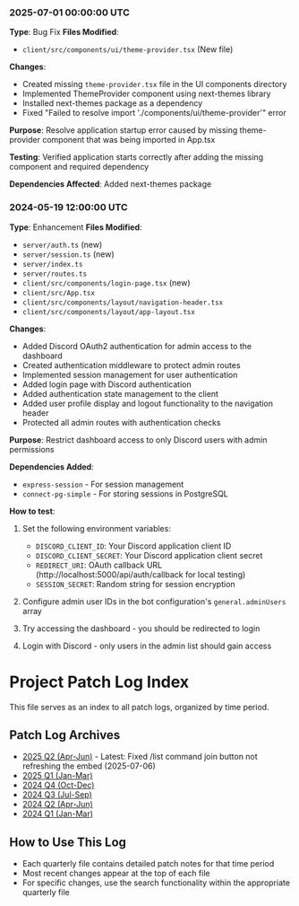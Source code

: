 
### 2025-07-01 00:00:00 UTC
**Type**: Bug Fix
**Files Modified**: 
- `client/src/components/ui/theme-provider.tsx` (New file)

**Changes**:
- Created missing `theme-provider.tsx` file in the UI components directory
- Implemented ThemeProvider component using next-themes library
- Installed next-themes package as a dependency
- Fixed "Failed to resolve import './components/ui/theme-provider'" error

**Purpose**: Resolve application startup error caused by missing theme-provider component that was being imported in App.tsx

**Testing**: Verified application starts correctly after adding the missing component and required dependency

**Dependencies Affected**: Added next-themes package



### 2024-05-19 12:00:00 UTC
**Type**: Enhancement
**Files Modified**: 
- `server/auth.ts` (new)
- `server/session.ts` (new) 
- `server/index.ts`
- `server/routes.ts`
- `client/src/components/login-page.tsx` (new)
- `client/src/App.tsx`
- `client/src/components/layout/navigation-header.tsx`
- `client/src/components/layout/app-layout.tsx`

**Changes**:
- Added Discord OAuth2 authentication for admin access to the dashboard
- Created authentication middleware to protect admin routes
- Implemented session management for user authentication
- Added login page with Discord authentication
- Added authentication state management to the client
- Added user profile display and logout functionality to the navigation header
- Protected all admin routes with authentication checks

**Purpose**: Restrict dashboard access to only Discord users with admin permissions

**Dependencies Added**:
- `express-session` - For session management
- `connect-pg-simple` - For storing sessions in PostgreSQL

**How to test**:
1. Set the following environment variables:
   - `DISCORD_CLIENT_ID`: Your Discord application client ID
   - `DISCORD_CLIENT_SECRET`: Your Discord application client secret
   - `REDIRECT_URI`: OAuth callback URL (http://localhost:5000/api/auth/callback for local testing)
   - `SESSION_SECRET`: Random string for session encryption

2. Configure admin user IDs in the bot configuration's `general.adminUsers` array
3. Try accessing the dashboard - you should be redirected to login
4. Login with Discord - only users in the admin list should gain access


# Project Patch Log Index

This file serves as an index to all patch logs, organized by time period.


## Patch Log Archives
- [2025 Q2 (Apr-Jun)](./patch_logs/2025-Q2.md) - Latest: Fixed /list command join button not refreshing the embed (2025-07-06)
- [2025 Q1 (Jan-Mar)](./patch_logs/2025-Q1.md)
- [2024 Q4 (Oct-Dec)](./patch_logs/2024-Q4.md)
- [2024 Q3 (Jul-Sep)](./patch_logs/2024-Q3.md)
- [2024 Q2 (Apr-Jun)](./patch_logs/2024-Q2.md)
- [2024 Q1 (Jan-Mar)](./patch_logs/2024-Q1.md)

## How to Use This Log
- Each quarterly file contains detailed patch notes for that time period
- Most recent changes appear at the top of each file
- For specific changes, use the search functionality within the appropriate quarterly file